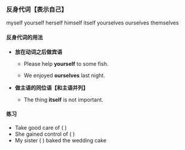 ### 反身代词【表示自己】



myself 	yourself	herself	himself	itself yourselves	ourselves	themselves



#### 反身代词的用法

- **放在动词之后做宾语**

  - Please help **yourself** to some fish. 

  - We enjoyed **ourselves** last night. 

- **做主语的同位语【和主语并列】**

  - The thing **itself** is not important.



#### 练习

- Take good care of (   ) 
- She gained control of (   ) 
- My sister (   ) baked the wedding cake 